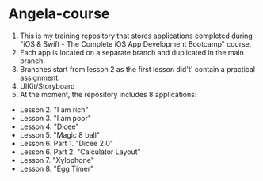 # Angela-course
1. This is my training repository that stores applications completed during "iOS & Swift - The Complete iOS App Development Bootcamp" course.
2. Each app is located on a separate branch and duplicated in the main branch.
3. Branches start from lesson 2 as the first lesson did't' contain a practical assignment.
4. UIKit/Storyboard
5. At the moment, the repository includes 8 applications:
 - Lesson 2. "I am rich" 
 - Lesson 3. "I am poor" 
 - Lesson 4. "Dicee" 
 - Lesson 5. "Magic 8 ball" 
 - Lesson 6. Part 1. "Dicee 2.0" 
 - Lesson 6. Part 2. "Calculator Layout"
 - Lesson 7. "Xylophone" 
 - Lesson 8. "Egg Timer"
